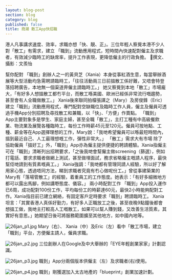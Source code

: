 ```yaml
---
layout: blog-post
section: blog
category: blog
published: false
title: 商潮 散工App快招職
---
```

港人凡事講求速度、效率，求職亦想「快、靚、正」。三位年輕人察覺本港不少人對「散工」有需求，建立 「職到」流動應用程式，短時間內快速配對僱主及求職者，有效減少臨時工的缺席率，提升工作表現，更降低僱主的行政負擔。  撰文、攝影：文羨怡



幫你配對
「職到」創辦人之一的黃貝芝（Xania）本身從事紅酒生意，每當舉辦酒展等大型活動均急需聘請臨時工，「往往活動兩三日前搵散工係好難，又唔會特登落招聘廣告，本地無一個渠道畀僱主請臨時工。」
她又察覺到本地「散工」市場龐大，「有好多人想搵散工都冇平台，而散工喺美國、歐洲已經係非常流行嘅趨勢，甚至會有人全職做散工。」
Xania後來聯同拍檔張譯之（Mary）及房俊鋒（Eric）建立「職到」流動應用程式，專門配對空缺職位及臨時工作人員，僱主及僱員可透過手機App分別招聘及尋找散工和兼職，以「快」、「方便」作賣點。
「職到」App主要對象多是學生、家庭主婦，甚至全職「散工」，主打工種有中高級餐飲業、物流業及展覽各種臨時工，每份工作時薪45元至120元。僱員可按地點、工種、薪金等在App選擇理想的工作，Mary說：「我哋希望僱員可以喺最短時間內，搵到最近自己、人工最理想嘅工作，彈性非常大。」 
「散工」需求大有市場
除了協助僱員「搵好工」外，「職到」App亦為僱主提供便捷的聘請體驗。Xania指僱主可在「職到」清晰列出招聘要求，「之後我哋會幫僱主做screening（篩選），例如打電話、要求求職者做網上測試，甚至做埋面試，務求省略僱主嘅請人程序，最快幫佢哋請到有質素嘅員工。」
Xania強調：「我哋都有管理同請人經驗，所以好了解用家心態，透過唔同方法，睇到求職者究竟有冇心做呢份工。」曾從事建築業的Mary有「落場管散工」的經驗，着重員工的工作態度。她表示：「有好多細微地方都可以露出馬腳，例如講嘢態度、儀容。」
兩小時配對工作
「職到」App投入運作已6周，成功配對100份工作，平均每份工的時薪達60元，最快2小時能夠配對工作。Xania指目前已建立網絡，有固定客戶定時要求「職到」聘請臨時工。
Xania坦言：「其實香港人真係好勤力，有好多人正職放工之後，甚至夜晚9點鐘後都會想搵工做，我哋主打較高人工嘅散工，如果可以幫人賺到錢，又改善生活質素，其實好有意思。」她期望日後可將服務範圍擴至其他地方，如中國內地等。

![26jan_p1.jpg]({{site.baseurl}}/media/26jan_p1.jpg)
Mary（右）、 Xania（中）及Eric（左）看中「散工市場，建立 「職到」平台，方便僱主請人，僱員求職。

![26jan_p2.jpg]({{site.baseurl}}/media/26jan_p2.jpg)
三位創辦人在Google及中大舉辦的「EYE年輕創業家家」計劃認識。

![26jan_p3.jpg]({{site.baseurl}}/media/26jan_p3.jpg)
職到」App分兩個版本供僱主（左）及求職者(右)使用。

![26jan_p4.jpg]({{site.baseurl}}/media/26jan_p4.jpg)
職到」剛獲選加入太古地產的「blueprint」創業加速計劃。
